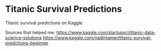 # Titanic Survival Predictions
Titanic survival predictions on Kaggle

Sources that helped me:
https://www.kaggle.com/startupsci/titanic-data-science-solutions
https://www.kaggle.com/nadintamer/titanic-survival-predictions-beginner
